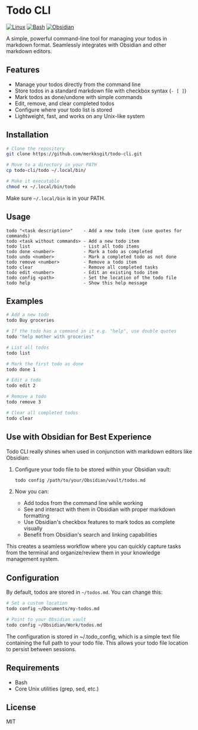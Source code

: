 # Todo CLI

[![Linux](https://img.shields.io/badge/Linux-FCC624?logo=linux&logoColor=black)](#)
[![Bash](https://img.shields.io/badge/Bash-4EAA25?logo=gnubash&logoColor=fff)](#)
[![Obsidian](https://img.shields.io/badge/Obsidian-%23483699.svg?&logo=obsidian&logoColor=white)](#)

A simple, powerful command-line tool for managing your todos in markdown format. Seamlessly integrates with Obsidian and other markdown editors.

## Features

- Manage your todos directly from the command line
- Store todos in a standard markdown file with checkbox syntax (`- [ ]`)
- Mark todos as done/undone with simple commands
- Edit, remove, and clear completed todos
- Configure where your todo list is stored
- Lightweight, fast, and works on any Unix-like system

## Installation

```bash
# Clone the repository
git clone https://github.com/merkksgit/todo-cli.git

# Move to a directory in your PATH
cp todo-cli/todo ~/.local/bin/

# Make it executable
chmod +x ~/.local/bin/todo
```

Make sure `~/.local/bin` is in your PATH.

## Usage

```
todo "<task description>"    - Add a new todo item (use quotes for commands)
todo <task without commands> - Add a new todo item
todo list                    - List all todo items
todo done <number>           - Mark a todo as completed
todo undo <number>           - Mark a completed todo as not done
todo remove <number>         - Remove a todo item
todo clear                   - Remove all completed tasks
todo edit <number>           - Edit an existing todo item
todo config <path>           - Set the location of the todo file
todo help                    - Show this help message
```

## Examples

```bash
# Add a new todo
todo Buy groceries

# If the todo has a command in it e.g. "help", use double quotes
todo "help mother with groceries"

# List all todos
todo list

# Mark the first todo as done
todo done 1

# Edit a todo
todo edit 2

# Remove a todo
todo remove 3

# Clear all completed todos
todo clear
```

## Use with Obsidian for Best Experience

Todo CLI really shines when used in conjunction with markdown editors like Obsidian:

1. Configure your todo file to be stored within your Obsidian vault:

   ```bash
   todo config /path/to/your/Obsidian/vault/todos.md
   ```

2. Now you can:
   - Add todos from the command line while working
   - See and interact with them in Obsidian with proper markdown formatting
   - Use Obsidian's checkbox features to mark todos as complete visually
   - Benefit from Obsidian's search and linking capabilities

This creates a seamless workflow where you can quickly capture tasks from the terminal and organize/review them in your knowledge management system.

## Configuration

By default, todos are stored in `~/todos.md`. You can change this:

```bash
# Set a custom location
todo config ~/Documents/my-todos.md

# Point to your Obsidian vault
todo config ~/Obsidian/Work/todos.md
```

The configuration is stored in ~/.todo_config, which is a simple text file containing the full path to your todo file. This allows your todo file location to persist between sessions.

## Requirements

- Bash
- Core Unix utilities (grep, sed, etc.)

## License

MIT
